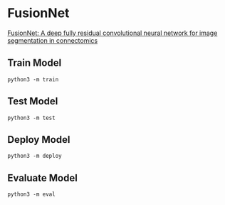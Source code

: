 # FusionNet

[FusionNet: A deep fully residual convolutional neural network for image segmentation in connectomics](https://arxiv.org/abs/1612.05360)

## Train Model
~~~
python3 -m train
~~~
## Test Model
~~~
python3 -m test
~~~
## Deploy Model
~~~
python3 -m deploy
~~~
## Evaluate Model
~~~
python3 -m eval
~~~
